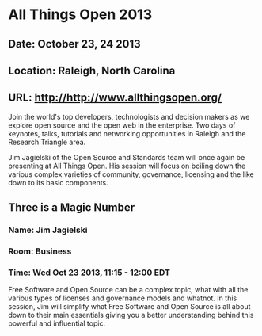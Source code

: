 # All Things Open 2013
## Date: October 23, 24 2013
## Location: Raleigh, North Carolina
## URL: <http://http://www.allthingsopen.org/>

Join the world's top developers, technologists and decision makers as we explore open source and the open web in the enterprise. Two days of keynotes, talks, tutorials and networking opportunities in Raleigh and the Research Triangle area.

Jim Jagielski of the Open Source and Standards team will once again be presenting at All Things Open.
His session will focus on boiling down the various complex varieties of
community, governance, licensing and the like down to its basic components.

## Three is a Magic Number
### Name: Jim Jagielski
### Room: Business
### Time: Wed Oct 23 2013, 11:15 - 12:00 EDT

Free Software and Open Source can be a complex topic, what with all the various types of licenses and governance models and whatnot. In this session, Jim will simplify what Free Software and Open Source is all about down to their main essentials giving you a better understanding behind this powerful and influential topic.
